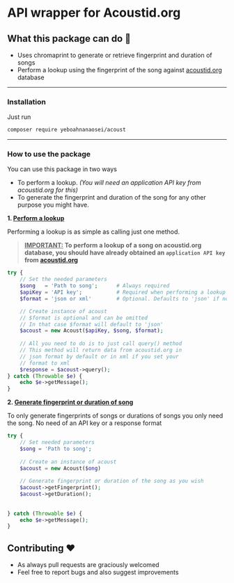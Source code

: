 # API wrapper for Acoustid.org



## What this package can do  :hammer:
* Uses chromaprint to generate or retrieve fingerprint and duration of songs
* Perform a lookup using the fingerprint of the song against [acoustid.org](https://acoustid.org) database





---

### Installation

Just run
```bash
composer require yeboahnanaosei/acoust
```





---

### How to use the package

You can use this package in two ways
* To perform a lookup.  *(You will need an application API key from acoustid.org for this)*
* To generate the fingerprint and duration of the song for any other purpose you might have.



**1. <u>Perform a lookup</u>**

Performing a lookup is as simple as calling just one method.



> **<u>IMPORTANT:</u>  To perform a lookup of a song on acoustid.org database, you should have already obtained an `application API key`  from [acoustid.org](https://acoustid.org)**



```php
try {
    // Set the needed parameters
    $song   = 'Path to song';      # Always required
    $apiKey = 'API key'; 	       # Required when performing a lookup
    $format = 'json or xml'        # Optional. Defaults to 'json' if not supplied

    // Create instance of acoust
    // $format is optional and can be omitted
    // In that case $format will default to 'json'
    $acoust = new Acoust($apiKey, $song, $format);
    
    // All you need to do is to just call query() method
    // This method will return data from acoustid.org in
    // json format by default or in xml if you set your
    // format to xml
    $response = $acoust->query();
} catch (Throwable $e) {
    echo $e->getMessage();
}
```



**2. <u>Generate fingerprint or duration of song</u>**

To only generate fingerprints of songs or durations of songs you only need the song. No need of an API key or a response format


```php
try {
    // Set needed parameters
    $song = 'Path to song';
    
    // Create an instance of acoust
    $acoust = new Acoust($ong)   
        
    // Generate fingerprint or duration of the song as you wish
    $acoust->getFingerprint();
    $acoust->getDuration();
    
    
} catch (Throwable $e) {
    echo $e->getMessage();
}
```





## Contributing  :heart:

* As always pull requests are graciously welcomed
* Feel free to report bugs and also suggest improvements











